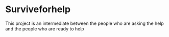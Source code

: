 # Surviveforhelp
This project is an intermediate between the people who are asking the help and the people who are ready to help
